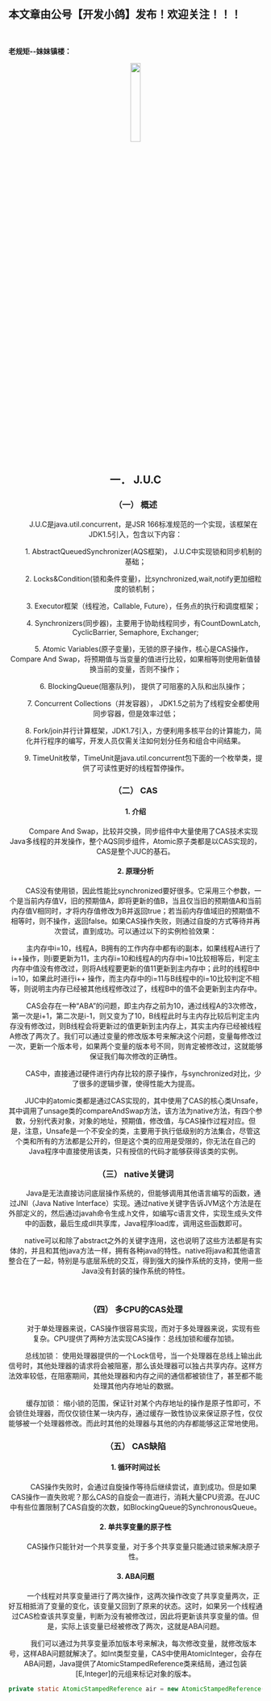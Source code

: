 ﻿## 本文章由公号【开发小鸽】发布！欢迎关注！！！
<br>

**老规矩--妹妹镇楼：**
<center>
<img src="https://img-blog.csdnimg.cn/20200721223424816.JPG"   width="20%">

## 一．	J.U.C

### （一）	概述
&nbsp;  &nbsp;  &nbsp;  &nbsp; J.U.C是java.util.concurrent，是JSR 166标准规范的一个实现，该框架在JDK1.5引入，包含以下内容：

&nbsp;  &nbsp;  &nbsp;  &nbsp; 1.	AbstractQueuedSynchronizer(AQS框架)， J.U.C中实现锁和同步机制的基础；

&nbsp;  &nbsp;  &nbsp;  &nbsp; 2.	Locks&Condition(锁和条件变量)，比synchronized,wait,notify更加细粒度的锁机制；

&nbsp;  &nbsp;  &nbsp;  &nbsp; 3.	Executor框架（线程池，Callable, Future），任务点的执行和调度框架；

&nbsp;  &nbsp;  &nbsp;  &nbsp; 4.	Synchronizers(同步器)，主要用于协助线程同步，有CountDownLatch, CyclicBarrier, Semaphore, Exchanger;

&nbsp;  &nbsp;  &nbsp;  &nbsp; 5.	Atomic Variables(原子变量)，无锁的原子操作，核心是CAS操作，Compare And Swap，将预期值与当变量的值进行比较，如果相等则使用新值替换当前的变量，否则不操作；

&nbsp;  &nbsp;  &nbsp;  &nbsp; 6.	BlockingQueue(阻塞队列)， 提供了可阻塞的入队和出队操作；

&nbsp;  &nbsp;  &nbsp;  &nbsp; 7.	Concurrent Collections（并发容器）， JDK1.5之前为了线程安全都使用同步容器，但是效率过低；

&nbsp;  &nbsp;  &nbsp;  &nbsp; 8.	Fork/join并行计算框架，JDK1.7引入，方便利用多核平台的计算能力，简化并行程序的编写，开发人员仅需关注如何划分任务和组合中间结果。

&nbsp;  &nbsp;  &nbsp;  &nbsp; 9.	TimeUnit枚举，TimeUnit是java.util.concurrent包下面的一个枚举类，提供了可读性更好的线程暂停操作。
<br>


### （二）	CAS

#### 1.	介绍
&nbsp;  &nbsp;  &nbsp;  &nbsp; Compare And Swap，比较并交换，同步组件中大量使用了CAS技术实现Java多线程的并发操作，整个AQS同步组件，Atomic原子类都是以CAS实现的，CAS是整个JUC的基石。
<br>



#### 2.	原理分析

&nbsp;  &nbsp;  &nbsp;  &nbsp; CAS没有使用锁，因此性能比synchronized要好很多。它采用三个参数，一个是当前内存值V，旧的预期值A，即将更新的值B，当且仅当旧的预期值A和当前内存值V相同时，才将内存值修改为B并返回true；若当前内存值域旧的预期值不相等时，则不操作，返回false。如果CAS操作失败，则通过自旋的方式等待并再次尝试，直到成功。可以通过以下的实例检验效果：

&nbsp;  &nbsp;  &nbsp;  &nbsp; 主内存中i=10，线程A，B拥有的工作内存中都有i的副本，如果线程A进行了i++操作，则i要更新为11，主内存i=10和线程A的内存中i=10比较相等后，判定主内存中值没有修改过，则将A线程要更新的值11更新到主内存中；此时的线程B中i=10，如果此时进行i++ 操作，而主内存中的i=11与B线程中的i=10比较判定不相等，则说明主内存已经被其他线程修改过了，线程B中的值不会更新到主内存中。

&nbsp;  &nbsp;  &nbsp;  &nbsp; CAS会存在一种“ABA”的问题，即主内存之前为10，通过线程A的3次修改，第一次是i+1，第二次是i-1，则又变为了10，B线程此时与主内存比较后判定主内存没有修改过，则B线程会将更新过的值更新到主内存上，其实主内存已经被线程A修改了两次了。我们可以通过变量的修改版本号来解决这个问题，变量每修改过一次，更新一个版本号，如果两个变量的版本号不同，则肯定被修改过，这就能够保证我们每次修改的正确性。

&nbsp;  &nbsp;  &nbsp;  &nbsp; CAS中，直接通过硬件进行内存比较的原子操作，与synchronized对比，少了很多的逻辑步骤，使得性能大为提高。

&nbsp;  &nbsp;  &nbsp;  &nbsp; JUC中的atomic类都是通过CAS实现的，其中使用了CAS的核心类Unsafe，其中调用了unsage类的compareAndSwap方法，该方法为native方法，有四个参数，分别代表对象，对象的地址，预期值，修改值，与CAS操作过程对应。但是，注意，Unsafe是一个不安全的类，主要用于执行低级别的方法集合，尽管这个类和所有的方法都是公开的，但是这个类的应用是受限的，你无法在自己的Java程序中直接使用该类，只有授信的代码才能够获得该类的实例。
<br>



### （三）	native关键词

&nbsp;  &nbsp;  &nbsp;  &nbsp; Java是无法直接访问底层操作系统的，但能够调用其他语言编写的函数，通过JNI（Java Native Interface）实现。通过native关键字告诉JVM这个方法是在外部定义的，然后通过javah命令生成.h文件，如编写c语言文件，实现生成头文件中的函数，最后生成dll共享库，Java程序load库，调用这些函数即可。

&nbsp;  &nbsp;  &nbsp;  &nbsp; native可以和除了abstract之外的关键字连用，这也说明了这些方法都是有实体的，并且和其他java方法一样，拥有各种java的特性。native将java和其他语言整合在了一起，特别是与底层系统的交互，得到强大的操作系统的支持，使用一些Java没有封装的操作系统的特性。

<br>


### （四）	多CPU的CAS处理

&nbsp;  &nbsp;  &nbsp;  &nbsp; 对于单处理器来说，CAS操作很容易实现，而对于多处理器来说，实现有些复杂。CPU提供了两种方法实现CAS操作：总线加锁和缓存加锁。

&nbsp;  &nbsp;  &nbsp;  &nbsp; 总线加锁： 使用处理器提供的一个Lock信号，当一个处理器在总线上输出此信号时，其他处理器的请求将会被阻塞，那么该处理器可以独占共享内存。这样方法效率较低，在阻塞期间，其他处理器和内存之间的通信都被锁住了，甚至都不能处理其他内存地址的数据。

&nbsp;  &nbsp;  &nbsp;  &nbsp; 缓存加锁： 缩小锁的范围，保证针对某个内存地址的操作是原子性即可，不会锁住处理器，而仅仅锁住某一块内存，通过缓存一致性协议来保证原子性，仅仅能够被一个处理器修改。而此时其他的处理器与其他的内存都能够这正常地使用。
<br>



### （五）	CAS缺陷

#### 1.	循环时间过长

&nbsp;  &nbsp;  &nbsp;  &nbsp; CAS操作失败时，会通过自旋操作等待后继续尝试，直到成功。但是如果CAS操作一直失败呢？那么CAS的自旋会一直进行，消耗大量CPU资源。在JUC中有些位置限制了CAS自旋的次数，如BlockingQueue的SynchronousQueue。
<br>



#### 2.	单共享变量的原子性

&nbsp;  &nbsp;  &nbsp;  &nbsp; CAS操作只能针对一个共享变量，对于多个共享变量只能通过锁来解决原子性。
<br>



#### 3.	ABA问题

&nbsp;  &nbsp;  &nbsp;  &nbsp; 一个线程对共享变量进行了两次操作，这两次操作改变了共享变量两次，正好互相抵消了变量的变化，该变量又回到了原来的状态。这时，如果另一个线程通过CAS检查该共享变量，判断为没有被修改过，因此将更新该共享变量的值。但是，实际上该变量已经被修改了两次，这就是ABA问题。

&nbsp;  &nbsp;  &nbsp;  &nbsp; 我们可以通过为共享变量添加版本号来解决，每次修改变量，就修改版本号，这样ABA问题就解决了。如Int类型变量，CAS中使用AtomicInteger，会存在ABA问题，Java提供了AtomicStampedReference类来结局，通过包装[E,Integer]的元组来标记对象的版本。

```java
private static AtomicStampedReference air = new AtomicStampedReference(100,1);
```



